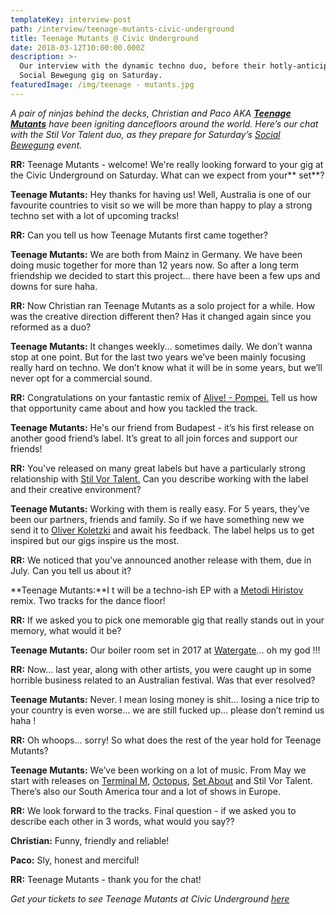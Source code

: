 ```yaml
---
templateKey: interview-post
path: /interview/teenage-mutants-civic-underground
title: Teenage Mutants @ Civic Underground
date: 2018-03-12T10:00:00.000Z
description: >-
  Our interview with the dynamic techno duo, before their hotly-anticipated
  Social Bewegung gig on Saturday.
featuredImage: /img/teenage - mutants.jpg
---
```

_A pair of ninjas behind the decks, Christian and Paco AKA [**Teenage Mutants**](https://www.facebook.com/teenagemutants/) have been igniting dancefloors around the world. Here’s our chat with the Stil Vor Talent duo, as they prepare for Saturday’s [Social Bewegung](https://www.facebook.com/socialbewegung/) event._

**RR:** Teenage Mutants - welcome! We're really looking forward to your gig at the Civic Underground on Saturday. What can we expect from your** set**?

**Teenage Mutants:** Hey thanks for having us! Well, Australia is one of our favourite countries to visit so we will be more than happy to play a strong techno set with a lot of upcoming tracks!

**RR:** Can you tell us how Teenage Mutants first came together?

**Teenage Mutants:** We are both from Mainz in Germany. We have been doing music together for more than 12 years now. So after a long term friendship we decided to start this project... there have been a few ups and downs for sure haha.

**RR:** Now Christian ran Teenage Mutants as a solo project for a while. How was the creative direction different then? Has it changed again since you reformed as a duo?

**Teenage Mutants:** It changes weekly... sometimes daily. We don’t wanna stop at one point. But for the last two years we’ve been mainly focusing really hard on techno. We don’t know what it will be in some years, but we’ll never opt for a commercial sound.

**RR:** Congratulations on your fantastic remix of [Alive! - Pompei.](https://www.beatport.com/track/pompei-teenage-mutants-remix/10211344) Tell us how that opportunity came about and how you tackled the track.

**Teenage Mutants:** He's our friend from Budapest - it’s his first release on another good friend’s label. It’s great to all join forces and support our friends!

**RR:** You've released on many great labels but have a particularly strong relationship with [Stil Vor Talent.](https://www.facebook.com/pg/ravereviewz/notes/) Can you describe working with the label and their creative environment?

**Teenage Mutants:** Working with them is really easy. For 5 years, they’ve been our partners, friends and family. So if we have something new we send it to [Oliver Koletzki](https://www.facebook.com/OliverKoletzki/) and await his feedback. The label helps us to get inspired but our gigs inspire us the most.

**RR:** We noticed that you've announced another release with them, due in July. Can you tell us about it?

**Teenage Mutants:**I t will be a techno-ish EP with a [Metodi Hiristov](https://www.facebook.com/MetodiHristovFanpage/) remix. Two tracks for the dance floor!

**RR:** If we asked you to pick one memorable gig that really stands out in your memory, what would it be?

**Teenage Mutants:** Our boiler room set in 2017 at [Watergate](https://www.facebook.com/watergate.club/)… oh my god !!!

**RR:** Now... last year, along with other artists, you were caught up in some horrible business related to an Australian festival. Was that ever resolved?

**Teenage Mutants:** Never. I mean losing money is shit… losing a nice trip to your country is even worse… we are still fucked up… please don’t remind us haha !

**RR:** Oh whoops... sorry! So what does the rest of the year hold for Teenage Mutants?

**Teenage Mutants:** We’ve been working on a lot of music. From May we start with releases on [Terminal M](https://www.facebook.com/TerminalMRecords/), [Octopus](https://www.facebook.com/OctopusRecordings/), [Set About](https://www.facebook.com/SetAboutMusic/) and Stil Vor Talent. There’s also our South America tour and a lot of shows in Europe.

**RR:** We look forward to the tracks. Final question - if we asked you to describe each other in 3 words, what would you say??

**Christian:** Funny, friendly and reliable!

**Paco:** Sly, honest and merciful!

**RR:** Teenage Mutants - thank you for the chat!

_Get your tickets to see Teenage Mutants at Civic Underground [here](https://www.eventbrite.com.au/e/social-bewegung-ft-teenage-mutants-3hr-set-at-civic-underground-tickets-42393442929?aff=efbeventtix)_
